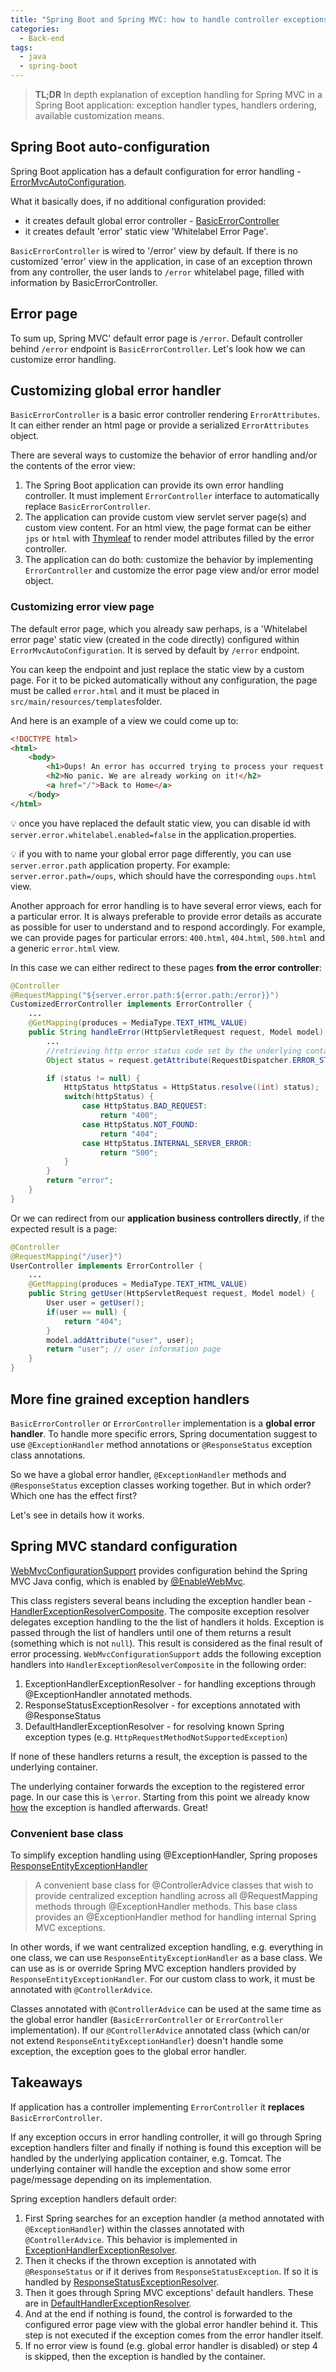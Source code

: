 ```yaml
---
title: "Spring Boot and Spring MVC: how to handle controller exceptions properly"
categories:
  - Back-end
tags:
  - java
  - spring-boot
---
```


> **TL;DR** In depth explanation of exception handling for Spring MVC in a Spring Boot application: exception handler types, handlers ordering, available customization means.

## Spring Boot auto-configuration

Spring Boot application has a default configuration for error handling - [ErrorMvcAutoConfiguration](https://github.com/spring-projects/spring-boot/blob/master/spring-boot-project/spring-boot-autoconfigure/src/main/java/org/springframework/boot/autoconfigure/web/servlet/error/ErrorMvcAutoConfiguration.java).

What it basically does, if no additional configuration provided:

* it creates default global error controller  - [BasicErrorController](https://github.com/spring-projects/spring-boot/blob/master/spring-boot-project/spring-boot-autoconfigure/src/main/java/org/springframework/boot/autoconfigure/web/servlet/error/BasicErrorController.java)
* it creates default 'error' static view 'Whitelabel Error Page'.

`BasicErrorController` is wired to '/error' view by default. If there is no customized 'error' view in the application, in case of an exception thrown from any controller, the user lands to `/error` whitelabel page, filled with information by BasicErrorController.

## Error page

To sum up, Spring MVC' default error page is `/error`. Default controller behind `/error` endpoint is `BasicErrorController`.
Let's look how we can customize error handling.

## Customizing global error handler

`BasicErrorController` is a basic error controller rendering `ErrorAttributes`.
It can either render an html page or provide a serialized `ErrorAttributes` object. 

There are several ways to customize the behavior of error handling and/or the contents of the error view:

1. The Spring Boot application can provide its own error handling controller. It must implement `ErrorController` interface to automatically replace `BasicErrorController`.
2. The application can provide custom view servlet server page(s) and custom view content. For an html view, the page format can be either `jps` or `html` with [Thymleaf](https://www.thymeleaf.org/) to render model attributes filled by the error controller. 
3. The application can do both: customize the behavior by implementing `ErrorController` and customize the error page view and/or error model object.

### Customizing error view page

The default error page, which you already saw perhaps, is a 'Whitelabel error page' static view (created in the code directly) configured within `ErrorMvcAutoConfiguration`. It is served by default by `/error` endpoint.

You can keep the endpoint and just replace the static view by a custom page.
For it to be picked automatically without any configuration, the page must be called `error.html` and it must be placed in `src/main/resources/templates`folder.

And here is an example of a view we could come up to:

```html
<!DOCTYPE html>
<html>
    <body>
        <h1>Oups! An error has occurred trying to process your request. </h1>
        <h2>No panic. We are already working on it!</h2>
        <a href="/">Back to Home</a>
    </body>
</html>
```

:bulb: once you have replaced the default static view, you can disable id with `server.error.whitelabel.enabled=false` in the application.properties. 

:bulb: if you with to name your global error page differently, you can use `server.error.path` application property. For example: `server.error.path=/oups`, which should have the corresponding `oups.html` view.

Another approach for error handling is to have several error views, each for a particular error. It is always preferable to provide error details as accurate as possible for user to understand and to respond accordingly.
For example, we can provide pages for particular errors: `400.html`, `404.html`, `500.html` and a generic `error.html` view.

In this case we can either redirect to these pages **from the error controller**:

```java
@Controller
@RequestMapping("${server.error.path:${error.path:/error}}")
CustomizedErrorController implements ErrorController {
    ...
    @GetMapping(produces = MediaType.TEXT_HTML_VALUE)
    public String handleError(HttpServletRequest request, Model model) {
        ...
        //retrieving http error status code set by the underlying container
        Object status = request.getAttribute(RequestDispatcher.ERROR_STATUS_CODE);

        if (status != null) {
            HttpStatus httpStatus = HttpStatus.resolve((int) status);
            switch(httpStatus) {
                case HttpStatus.BAD_REQUEST:
                    return "400";
                case HttpStatus.NOT_FOUND:
                    return "404";
                case HttpStatus.INTERNAL_SERVER_ERROR:
                    return "500";
            }
        }
        return "error";
    }
}
```

Or we can redirect from our **application business controllers directly**, if the expected result is a page:
```java
@Controller
@RequestMapping("/user}")
UserController implements ErrorController {
    ...
    @GetMapping(produces = MediaType.TEXT_HTML_VALUE)
    public String getUser(HttpServletRequest request, Model model) {
        User user = getUser();
        if(user == null) {
            return "404";
        }
        model.addAttribute("user", user);
        return "user"; // user information page
    }
}
```


## More fine grained exception handlers

`BasicErrorController` or `ErrorController` implementation is a **global error handler**. To handle more specific errors, Spring documentation suggest to use `@ExceptionHandler` method annotations or `@ResponseStatus` exception class annotations.

So we have a global error handler, `@ExceptionHandler` methods and `@ResponseStatus` exception classes working together.
But in which order? Which one has the effect first?

Let's see in details how it works.

## Spring MVC standard configuration

[WebMvcConfigurationSupport](https://docs.spring.io/spring-framework/docs/current/javadoc-api/org/springframework/web/servlet/config/annotation/WebMvcConfigurationSupport.html) provides configuration behind the Spring MVC Java config, which is enabled by [@EnableWebMvc](https://docs.spring.io/spring-framework/docs/current/javadoc-api/org/springframework/web/servlet/config/annotation/EnableWebMvc.html).

This class registers several beans including the exception handler bean - [HandlerExceptionResolverComposite]().
The composite exception resolver delegates exception handling to the the list of handlers it holds. Exception is passed through the list of handlers until one of them returns a result (something which is not `null`). This result is considered as the final result of error processing.
`WebMvcConfigurationSupport` adds the following exception handlers into `HandlerExceptionResolverComposite` in the following order:
1. ExceptionHandlerExceptionResolver -  for handling exceptions through @ExceptionHandler annotated methods.
2. ResponseStatusExceptionResolver - for exceptions annotated with @ResponseStatus
3. DefaultHandlerExceptionResolver - for resolving known Spring exception types (e.g. `HttpRequestMethodNotSupportedException`)

If none of these handlers returns a result, the exception is passed to the underlying container.

The underlying container forwards the exception to the registered error page. In our case this is  `\error`.
Starting from this point we already know [how](#error-page) the exception is handled afterwards. Great! 

### Convenient base class

To simplify exception handling using @ExceptionHandler, Spring proposes [ResponseEntityExceptionHandler](https://docs.spring.io/spring-framework/docs/current/javadoc-api/org/springframework/web/servlet/mvc/method/annotation/ResponseEntityExceptionHandler.html)
> A convenient base class for @ControllerAdvice classes that wish to provide centralized exception handling across all @RequestMapping methods through @ExceptionHandler methods.
> This base class provides an @ExceptionHandler method for handling internal Spring MVC exceptions.

In other words, if we want centralized exception handling, e.g. everything in one class, we can use `ResponseEntityExceptionHandler` as a base class. We can use as is or override Spring MVC exception handlers provided by `ResponseEntityExceptionHandler`. For our custom class to work, it must be annotated with `@ControllerAdvice`.

Classes annotated with `@ControllerAdvice` can be used at the same time as the global error handler (`BasicErrorController` or `ErrorController` implementation). If our `@ControllerAdvice` annotated class (which can/or not extend `ResponseEntityExceptionHandler`) doesn't handle some exception, the exception goes to the global error handler.


## Takeaways

If application has a controller implementing `ErrorController` it **replaces** `BasicErrorController`.

If any exception occurs in error handling controller, it will go through Spring exception handlers filter and finally if nothing is found this exception will be handled by the underlying application container, e.g. Tomcat. The underlying container will handle the exception and show some error page/message depending on its implementation.

Spring exception handlers default order:

1. First Spring searches for an exception handler (a method annotated with `@ExceptionHandler`) within the classes annotated with `@ControllerAdvice`. This behavior is implemented in [ExceptionHandlerExceptionResolver](https://docs.spring.io/spring-framework/docs/current/javadoc-api/org/springframework/web/servlet/mvc/method/annotation/ExceptionHandlerExceptionResolver.html).
2. Then it checks if the thrown exception is annotated with `@ResponseStatus` or if it derives from `ResponseStatusException`. If so it is handled by [ResponseStatusExceptionResolver](https://docs.spring.io/spring-framework/docs/current/javadoc-api/org/springframework/web/servlet/mvc/annotation/ResponseStatusExceptionResolver.html).
3. Then it goes through Spring MVC exceptions' default handlers. These are in [DefaultHandlerExceptionResolver](https://docs.spring.io/spring-framework/docs/current/javadoc-api/org/springframework/web/servlet/mvc/support/DefaultHandlerExceptionResolver.html).
4. And at the end if nothing is found, the control is forwarded to the configured error page view with the global error handler behind it. This step is not executed if the exception comes from the error handler itself.
5. If no error view is found (e.g. global error handler is disabled) or step 4 is skipped, then the exception is handled by the container.